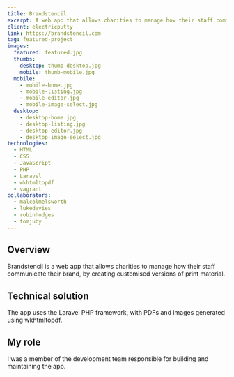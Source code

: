 ```yaml
---
title: Brandstencil
excerpt: A web app that allows charities to manage how their staff communicate their brand
client: electricputty
link: https://brandstencil.com
tag: featured-project
images:
  featured: featured.jpg
  thumbs:
    desktop: thumb-desktop.jpg
    mobile: thumb-mobile.jpg
  mobile:
    - mobile-home.jpg
    - mobile-listing.jpg
    - mobile-editor.jpg
    - mobile-image-select.jpg
  desktop:
    - desktop-home.jpg
    - desktop-listing.jpg
    - desktop-editor.jpg
    - desktop-image-select.jpg
technologies:
  - HTML
  - CSS
  - JavaScript
  - PHP
  - Laravel
  - wkhtmltopdf
  - vagrant
collaborators:
  - malcolmelsworth
  - lukedavies
  - robinhodges
  - tomjuby
---
```


## Overview

Brandstencil is a web app that allows charities to manage how their staff communicate their brand, by creating customised versions of print material.


## Technical solution

The app uses the Laravel PHP framework, with PDFs and images generated using wkhtmltopdf.

## My role

I was a member of the development team responsible for building and maintaining the app.
